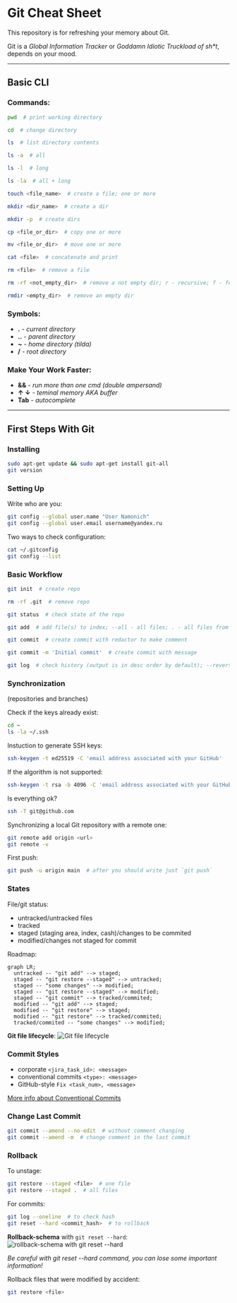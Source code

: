 # Git Cheat Sheet
This repository is for refreshing your memory about Git.

Git is a _Global Information Tracker_ or _Goddamn Idiotic Truckload of sh*t_, depends on your mood.

---

## Basic CLI
### Commands:
```bash
pwd  # print working directory
```
```bash
cd  # change directory
```
```bash
ls  # list directory contents
```
```bash
ls -a  # all
```
```bash
ls -l  # long
```
```bash
ls -la  # all + long
```
```bash
touch <file_name>  # create a file; one or more
```
```bash
mkdir <dir_name>  # create a dir
```
```bash
mkdir -p  # create dirs
```
```bash
cp <file_or_dir>  # copy one or more
```
```bash
mv <file_or_dir>  # move one or more
```
```bash
cat <file>  # concatenate and print
```
```bash
rm <file>  # remove a file
```
```bash
rm -rf <not_empty_dir>  # remove a not empty dir; r - recursive; f - force
```
```bash
rmdir <empty_dir>  # remove an empty dir
```

### Symbols:
- **.** - *current directory*
- **..** - *parent directory*
- **~** - *home directory (tilda)*
- **/** - *root directory*

### Make Your Work Faster:
- **&&** - *run more than one cmd (double ampersand)*
- **↑ ↓** - *teminal memory AKA buffer*
- **Tab** - *autocomplete*

---

## First Steps With Git
### Installing
```bash
sudo apt-get update && sudo apt-get install git-all
git version
```

### Setting Up
Write who are you:
```bash
git config --global user.name "User Namonich"
git config --global user.email username@yandex.ru
```

Two ways to check configuration:
```bash
cat ~/.gitconfig
git config --list
```

### Basic Workflow
```bash
git init  # create repo
```
```bash
rm -rf .git  # remove repo
```
```bash
git status  # check state of the repo
```
```bash
git add  # add file(s) to index; --all - all files; . - all files from current dir
```
```bash
git commit  # create commit with redactor to make comment
```
```bash
git commit -m 'Initial commit'  # create commit with message
```
```bash
git log  # check history (output is in desc order by default); --reverse - asc order; --oneline - short way
```

### Synchronization
(repositories and branches)  

Check if the keys already exist:
```bash
cd ~
ls -la ~/.ssh
```

Instuction to generate SSH keys:
```bash
ssh-keygen -t ed25519 -C 'email address associated with your GitHub'
```
If the algorithm is not supported:
```bash
ssh-keygen -t rsa -b 4096 -C 'email address associated with your GitHub'
```

Is everything ok?
```bash
ssh -T git@github.com
```

Synchronizing a local Git repository with a remote one:
```bash
git remote add origin <url>
git remote -v
```

First push:
```bash
git push -u origin main  # after you should write just `git push`
```

### States
File/git status:
- untracked/untracked files
- tracked
- staged (staging area, index, cash)/changes to be commited
- modified/changes not staged for commit

Roadmap:
```mermaid
graph LR;
  untracked -- "git add" --> staged;
  staged -- "git restore --staged" --> untracked;
  staged -- "some changes" --> modified;
  staged -- "git restore --staged" --> modified;
  staged -- "git commit" --> tracked/commited;
  modified -- "git add" --> staged;
  modified -- "git restore" --> staged;
  modified -- "git restore" --> tracked/commited;
  tracked/commited -- "some changes" --> modified;
```

**Git file lifecycle**:
![Git file lifecycle](https://pictures.s3.yandex.net/resources/M2_T5_1686651284.png)

### Commit Styles
- corporate `<jira_task_id>: <message>`
- conventional commits `<type>: <message>`
- GitHub-style `Fix <task_num>, <message>`

[More info about Conventional Commits](https://www.conventionalcommits.org/en/v1.0.0-beta.4/#%D1%81%D0%BF%D0%B5%D1%86%D0%B8%D1%84%D0%B8%D0%BA%D0%B0%D1%86%D0%B8%D1%8F "Conventional Commits")

### Change Last Commit
```bash
git commit --amend --no-edit  # without comment changing
git commit --amend -m  # change comment in the last commit
```

### Rollback
To unstage:
```bash
git restore --staged <file>  # one file
git restore --staged .  # all files
```

For commits:
```bash
git log --oneline  # to check hash
git reset --hard <commit_hash>  # to rollback
```

**Rollback-schema** with `git reset --hard`:
![rollback-schema with git reset --hard](https://pictures.s3.yandex.net/resources/M2_T6_1686651127.png "git reset --hard")

*Be careful with git reset --hard command, you can lose some important information!*

Rollback files that were modified by accident:
```bash
git restore <file>
```
